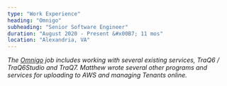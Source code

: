 ```yaml
---
type: "Work Experience"
heading: "Omnigo"
subheading: "Senior Software Engineer"
duration: "August 2020 - Present &#x00B7; 11 mos"
location: "Alexandria, VA"
---
```


<a class="no-tufte-underline" href="/omnigo/"><i class="fa fa-info-circle" aria-hidden="true"/></a> The <a href="https://omnigo.com" target="_blank">Omnigo</a> job includes working with several existing services, TraQ6 / TraQ6Studio and TraQ7. Matthew wrote several other programs and services for uploading to AWS and managing Tenants online.
